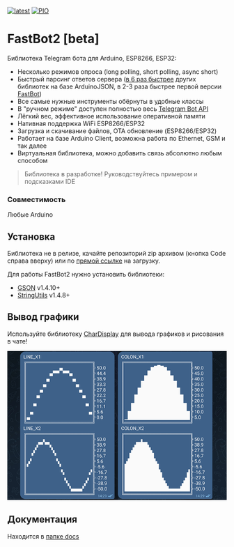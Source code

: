 [![latest](https://img.shields.io/github/v/release/GyverLibs/FastBot2.svg?color=brightgreen)](https://github.com/GyverLibs/FastBot2/releases/latest/download/FastBot2.zip)
[![PIO](https://badges.registry.platformio.org/packages/gyverlibs/library/FastBot2.svg)](https://registry.platformio.org/libraries/gyverlibs/FastBot2)

# FastBot2 [beta]
Библиотека Telegram бота для Arduino, ESP8266, ESP32:
- Несколько режимов опроса (long polling, short polling, async short)
- Быстрый парсинг ответов сервера ([в 6 раз быстрее](https://github.com/GyverLibs/GSON?tab=readme-ov-file#%D1%82%D0%B5%D1%81%D1%82%D1%8B) других библиотек на базе ArduinoJSON, в 2-3 раза быстрее первой версии [FastBot](https://github.com/GyverLibs/FastBot))
- Все самые нужные инструменты обёрнуты в удобные классы
- В "ручном режиме" доступен полностью весь [Telegram Bot API](https://core.telegram.org/bots/api)
- Лёгкий вес, эффективное использование оперативной памяти
- Нативная поддержка WiFi ESP8266/ESP32
- Загрузка и скачивание файлов, OTA обновление (ESP8266/ESP32)
- Работает на базе Arduino Client, возможна работа по Ethernet, GSM и так далее
- Виртуальная библиотека, можно добавить связь абсолютно любым способом

> Библиотека в разработке! Руководствуйтесь примером и подсказками IDE

### Совместимость
Любые Arduino

## Установка
Библиотека не в релизе, качайте репозиторий zip архивом (кнопка Code справа вверху) или по [прямой ссылке](https://github.com/GyverLibs/FastBot2/archive/refs/heads/main.zip) на загрузку.

Для работы FastBot2 нужно установить библиотеки:
- [GSON](https://github.com/GyverLibs/GSON) v1.4.10+
- [StringUtils](https://github.com/GyverLibs/StringUtils) v1.4.8+

## Вывод графики
Используйте библиотеку [CharDisplay](https://github.com/GyverLibs/CharDisplay) для вывода графиков и рисования в чате!  

![](https://github.com/GyverLibs/CharDisplay/blob/main/docs/plots.png)

## Документация
Находится в [папке docs](https://github.com/GyverLibs/FastBot2/tree/main/docs/1.main.md)